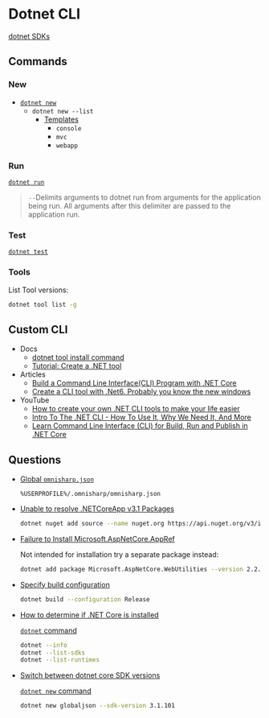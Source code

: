 # Dotnet CLI

[dotnet SDKs](https://dotnet.microsoft.com/download/visual-studio-sdks)

## Commands

### New

* [`dotnet new`](https://docs.microsoft.com/en-us/dotnet/core/tools/dotnet-new)
  * `dotnet new --list`
    * [Templates](https://docs.microsoft.com/en-us/dotnet/core/tools/dotnet-new#arguments)
      * `console`
      * `mvc`
      * `webapp`

### Run

[`dotnet run`](https://docs.microsoft.com/en-us/dotnet/core/tools/dotnet-run)

> `--`Delimits arguments to dotnet run from arguments for the application being run. All arguments after this delimiter are passed to the application run.

### Test

[`dotnet test`](https://docs.microsoft.com/en-us/dotnet/core/tools/dotnet-test)

### Tools

List Tool versions:

```bash
dotnet tool list -g
```

## Custom CLI

* Docs
  * [dotnet tool install command](https://docs.microsoft.com/en-us/dotnet/core/tools/dotnet-tool-install)
  * [Tutorial: Create a .NET tool](https://docs.microsoft.com/en-us/dotnet/core/tools/global-tools-how-to-create)
* Articles
  * [Build a Command Line Interface(CLI) Program with .NET Core](https://medium.com/swlh/build-a-command-line-interface-cli-program-with-net-core-428c4c85221)
  * [Create a CLI tool with .Net6. Probably you know the new windows](https://medium.com/geekculture/create-a-cli-tool-with-net6-94c03ad3e474)
* YouTube
  * [How to create your own .NET CLI tools to make your life easier](https://www.youtube.com/watch?v=JNDgcBDZPkU)
  * [Intro To The .NET CLI - How To Use It, Why We Need It, And More](https://www.youtube.com/watch?v=RQLzp2Z8-BE)
  * [Learn Command Line Interface (CLI) for Build, Run and Publish in .NET Core](https://www.youtube.com/watch?v=TxhFzrZF8kM)

## Questions

* [Global `omnisharp.json`](https://github.com/OmniSharp/omnisharp-roslyn/wiki/Configuration-Options#global-omnisharpjson)

  ```none
  %USERPROFILE%/.omnisharp/omnisharp.json
  ```

* [Unable to resolve .NETCoreApp v3.1 Packages](https://stackoverflow.com/a/71211964/1366033)

  ```bash
  dotnet nuget add source --name nuget.org https://api.nuget.org/v3/index.json
  ```

* [Failure to Install Microsoft.AspNetCore.AppRef](https://stackoverflow.com/q/63872619/1366033)

  Not intended for installation try a separate package instead:

  ```bash
  dotnet add package Microsoft.AspNetCore.WebUtilities --version 2.2.0
  ```


* [Specify build configuration](https://docs.microsoft.com/en-us/dotnet/core/tools/dotnet-build)

  ```bash
  dotnet build --configuration Release
  ```

* [How to determine if .NET Core is installed](https://stackoverflow.com/q/38567353/1366033)

  [`dotnet` command](https://docs.microsoft.com/en-us/dotnet/core/tools/dotnet)

  ```bash
  dotnet --info
  dotnet --list-sdks
  dotnet --list-runtimes
  ```

* [Switch between dotnet core SDK versions](https://stackoverflow.com/q/42077229/1366033)

  [`dotnet new` command](https://docs.microsoft.com/en-us/dotnet/core/tools/dotnet-new)

  ```bash
  dotnet new globaljson --sdk-version 3.1.101
  ```


